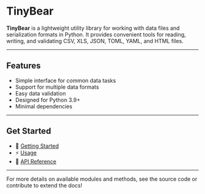 # TinyBear

**TinyBear** is a lightweight utility library for working with data files and serialization formats in Python. It provides convenient tools for reading, writing, and validating CSV, XLS, JSON, TOML, YAML, and HTML files.

---

## Features

- Simple interface for common data tasks
- Support for multiple data formats
- Easy data validation
- Designed for Python 3.9+
- Minimal dependencies

---

## Get Started

- 📖 [Getting Started](getting_started.md)
- ⚡ [Usage](usage.md)
- 🧩 [API Reference](api.md)

---

For more details on available modules and methods, see the source code or contribute to extend the docs!